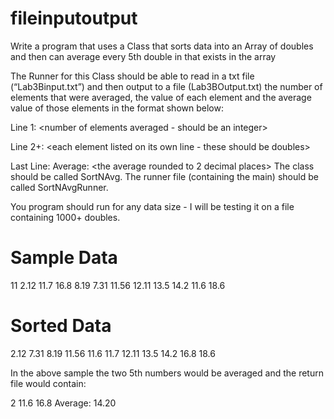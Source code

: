 # fileinputoutput
Write a program that uses a Class that sorts data into an Array of doubles and then can average every 5th double in that exists in the array

The Runner for this Class should be able to read in a txt file (“Lab3Binput.txt”) and then output to a file (Lab3BOutput.txt) the number of elements that were averaged, the value of each element and the average value of those elements in the format shown below:

Line 1:  	<number of elements averaged - should be an integer>

Line 2+:  	<each element listed on its own line - these should be doubles>

Last Line: 	Average: <the average rounded to 2 decimal places> 
The class should be called SortNAvg.  The runner file (containing the main) should be called SortNAvgRunner.

You program should run for any data size - I will be testing it on a file containing 1000+ doubles.

# Sample Data
11
2.12
11.7
16.8
8.19
7.31
11.56
12.11
13.5
14.2
11.6
18.6


# Sorted Data
2.12
7.31
8.19
11.56
11.6
11.7
12.11
13.5
14.2
16.8
18.6 

In the above sample the two 5th numbers would be averaged and the return file would contain: 

2
11.6
16.8
Average: 14.20
